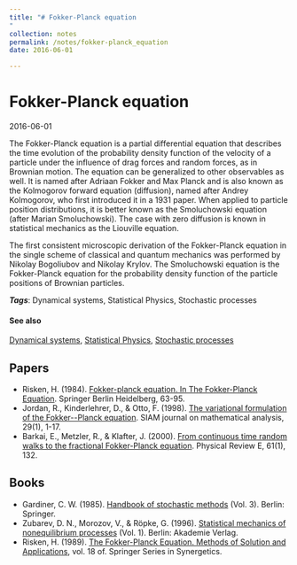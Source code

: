 ```yaml
---
title: "# Fokker-Planck equation
"
collection: notes
permalink: /notes/fokker-planck_equation
date: 2016-06-01

---
```


# Fokker-Planck equation

2016-06-01

The Fokker-Planck equation is a partial differential equation that describes the time evolution of the probability density function of the velocity of a particle under the influence of drag forces and random forces, as in Brownian motion. The equation can be generalized to other observables as well. It is named after Adriaan Fokker and Max Planck and is also known as the Kolmogorov forward equation (diffusion), named after Andrey Kolmogorov, who first introduced it in a 1931 paper. When applied to particle position distributions, it is better known as the Smoluchowski equation (after Marian Smoluchowski). The case with zero diffusion is known in statistical mechanics as the Liouville equation.

The first consistent microscopic derivation of the Fokker-Planck equation in the single scheme of classical and quantum mechanics was performed by Nikolay Bogoliubov and Nikolay Krylov. The Smoluchowski equation is the Fokker-Planck equation for the probability density function of the particle positions of Brownian particles.

***Tags***: Dynamical systems, Statistical Physics, Stochastic processes

#### See also
[Dynamical systems](/notes/dynamical_systems), [Statistical Physics](/notes/statistical_physics), [Stochastic processes](/notes/stochastic_processes)


## Papers
* Risken, H. (1984). [Fokker-planck equation. In The Fokker-Planck Equation](http://link.springer.com/chapter/10.1007/978-3-642-96807-5_4). Springer Berlin Heidelberg, 63-95.
* Jordan, R., Kinderlehrer, D., & Otto, F. (1998). [The variational formulation of the Fokker--Planck equation](http://repository.cmu.edu/cgi/viewcontent.cgi?article=1637&context=math). SIAM journal on mathematical analysis, 29(1), 1-17.
* Barkai, E., Metzler, R., & Klafter, J. (2000). [From continuous time random walks to the fractional Fokker-Planck equation](http://www.academia.edu/download/42290628/From_continuous_time_random_walks_to_the20160207-12794-1guz5jx.pdf). Physical Review E, 61(1), 132.

## Books
* Gardiner, C. W. (1985). [Handbook of stochastic methods](https://www.goodreads.com/book/show/952792.Handbook_Of_Stochastic_Methods_For_Physics_Chemistry_And_The_Natural_Sciences) (Vol. 3). Berlin: Springer.
* Zubarev, D. N., Morozov, V., & Röpke, G. (1996). [Statistical mechanics of nonequilibrium processes](https://www.goodreads.com/book/show/20931683-statistical-mechanics-of-nonequilibrium-processes-volume-2) (Vol. 1). Berlin: Akademie Verlag.
* Risken, H. (1989). [The Fokker-Planck Equation. Methods of Solution and Applications](https://www.goodreads.com/book/show/1596829.The_Fokker_Planck_Equation), vol. 18 of. Springer Series in Synergetics.


